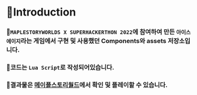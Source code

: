 # 👀Introduction
### 💾`MAPLESTORYWORLDS X SUPERHACKERTHON 2022`에 참여하여 만든 `아이스에이지`라는 게임에서 구현 및 사용했던 Components와 assets 저장소입니다.
### 📃코드는 `Lua Script`로 작성되어있습니다.
### 🎈결과물은 [메이플스토리월드](https://maplestoryworlds.nexon.com/)에서 확인 및 플레이할 수 있습니다.
